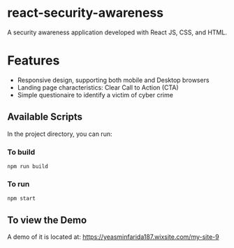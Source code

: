 # react-security-awareness

A security awareness application developed with React JS, CSS, and HTML. 

# Features

-  Responsive design, supporting both mobile and Desktop browsers
-  Landing page characteristics: Clear Call to Action (CTA)
-  Simple questionaire to identify a victim of cyber crime


## Available Scripts

In the project directory, you can run:

### To build  

`npm run build`

### To run

`npm start`

## To view the Demo

A demo of it is located at: 
<https://yeasminfarida187.wixsite.com/my-site-9>
